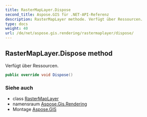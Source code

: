 ```yaml
---
title: RasterMapLayer.Dispose
second_title: Aspose.GIS für .NET-API-Referenz
description: RasterMapLayer methode. Verfügt über Ressourcen.
type: docs
weight: 40
url: /de/net/aspose.gis.rendering/rastermaplayer/dispose/
---
```

## RasterMapLayer.Dispose method

Verfügt über Ressourcen.

```csharp
public override void Dispose()
```

### Siehe auch

* class [RasterMapLayer](../)
* namensraum [Aspose.Gis.Rendering](../../rastermaplayer/)
* Montage [Aspose.GIS](../../../)


